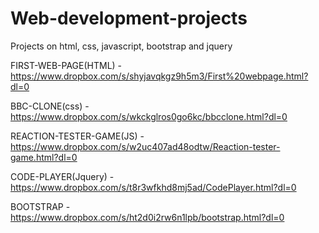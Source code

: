 # Web-development-projects
Projects on html, css, javascript, bootstrap and jquery

FIRST-WEB-PAGE(HTML) - https://www.dropbox.com/s/shyjavqkgz9h5m3/First%20webpage.html?dl=0

BBC-CLONE(css) - https://www.dropbox.com/s/wkckglros0go6kc/bbcclone.html?dl=0

REACTION-TESTER-GAME(JS) - https://www.dropbox.com/s/w2uc407ad48odtw/Reaction-tester-game.html?dl=0

CODE-PLAYER(Jquery) - https://www.dropbox.com/s/t8r3wfkhd8mj5ad/CodePlayer.html?dl=0

BOOTSTRAP - https://www.dropbox.com/s/ht2d0i2rw6n1lpb/bootstrap.html?dl=0


